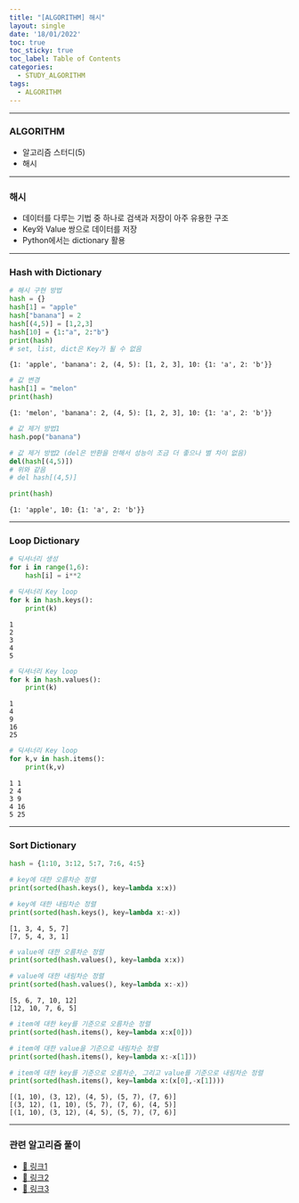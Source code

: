 ```yaml
---
title: "[ALGORITHM] 해시"
layout: single
date: '18/01/2022'
toc: true
toc_sticky: true
toc_label: Table of Contents
categories:
  - STUDY_ALGORITHM
tags:
  - ALGORITHM
---
```

---
### ALGORITHM
* 알고리즘 스터디(5)
* 해시
    
---

### 해시
* 데이터를 다루는 기법 중 하나로 검색과 저장이 아주 유용한 구조
* Key와 Value 쌍으로 데이터를 저장
* Python에서는 dictionary 활용

---

### Hash with Dictionary


```python
# 해시 구현 방법
hash = {}
hash[1] = "apple"
hash["banana"] = 2
hash[(4,5)] = [1,2,3]
hash[10] = {1:"a", 2:"b"}
print(hash)
# set, list, dict은 Key가 될 수 없음
```

    {1: 'apple', 'banana': 2, (4, 5): [1, 2, 3], 10: {1: 'a', 2: 'b'}}



```python
# 값 변경
hash[1] = "melon"
print(hash)
```

    {1: 'melon', 'banana': 2, (4, 5): [1, 2, 3], 10: {1: 'a', 2: 'b'}}



```python
# 값 제거 방법1
hash.pop("banana")

# 값 제거 방법2 (del은 반환을 안해서 성능이 조금 더 좋으나 별 차이 없음)
del(hash[(4,5)])
# 위와 같음
# del hash[(4,5)]

print(hash)
```

    {1: 'apple', 10: {1: 'a', 2: 'b'}}

---

### Loop Dictionary 


```python
# 딕셔너리 생성
for i in range(1,6):
    hash[i] = i**2
```


```python
# 딕셔너리 Key loop
for k in hash.keys():
    print(k)
```

    1
    2
    3
    4
    5



```python
# 딕셔너리 Key loop
for k in hash.values():
    print(k)
```

    1
    4
    9
    16
    25



```python
# 딕셔너리 Key loop
for k,v in hash.items():
    print(k,v)
```

    1 1
    2 4
    3 9
    4 16
    5 25

---

### Sort Dictionary


```python
hash = {1:10, 3:12, 5:7, 7:6, 4:5}
```


```python
# key에 대한 오름차순 정렬
print(sorted(hash.keys(), key=lambda x:x))

# key에 대한 내림차순 정렬
print(sorted(hash.keys(), key=lambda x:-x))
```

    [1, 3, 4, 5, 7]
    [7, 5, 4, 3, 1]



```python
# value에 대한 오름차순 정렬
print(sorted(hash.values(), key=lambda x:x))

# value에 대한 내림차순 정렬
print(sorted(hash.values(), key=lambda x:-x))
```

    [5, 6, 7, 10, 12]
    [12, 10, 7, 6, 5]



```python
# item에 대한 key를 기준으로 오름차순 정렬
print(sorted(hash.items(), key=lambda x:x[0]))

# item에 대한 value을 기준으로 내림차순 정렬
print(sorted(hash.items(), key=lambda x:-x[1]))

# item에 대한 key를 기준으로 오름차순, 그리고 value를 기준으로 내림차순 정렬
print(sorted(hash.items(), key=lambda x:(x[0],-x[1])))
```

    [(1, 10), (3, 12), (4, 5), (5, 7), (7, 6)]
    [(3, 12), (1, 10), (5, 7), (7, 6), (4, 5)]
    [(1, 10), (3, 12), (4, 5), (5, 7), (7, 6)]

---

### 관련 알고리즘 풀이
* [🔗 링크1](https://carl020958.github.io/boj/boj(6)/)
* [🔗 링크2](https://carl020958.github.io/programmers/programmers_coding_test(5)/#완주하지-못한-선수)
* [🔗 링크3](https://carl020958.github.io/programmers/programmers_coding_test(8)/#전화번호-목록)
